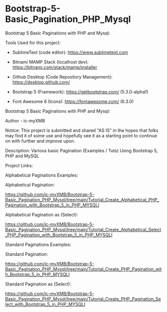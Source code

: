 # Bootstrap-5-Basic_Pagination_PHP_Mysql

Bootstrap 5 Basic Paginations with PHP and Mysql:


Tools Used for this project:


* SublimeText (code editor): https://www.sublimetext.com

* Bitnami MAMP Stack (localhost dev): https://bitnami.com/stack/mamp/installer

* Github Desktop (Code Repository Management): https://desktop.github.com/

* Bootstrap 5 (Framework): https://getbootstrap.com/ (5.3.0-alpha1)

* Font Awesome 6 (Icons): https://fontawesome.com/  (6.3.0)



Bootstrap 5 Basic Paginations with PHP and Mysql:

Author - ic-myXMB

Notice: This project is submitted and shared "AS IS" in the hopes that folks may find it of some use and hopefully see it as a starting point to continue on with further and improve upon.

Description: Various basic Pagination (Examples / Tuts) Using Bootstrap 5, PHP and MySQL 


Project Links:



Alphabetical Paginations Examples:


Alphabetical Pagination:
 
https://github.com/ic-myXMB/Bootstrap-5-Basic_Pagination_PHP_Mysql/tree/main/Tutorial_Create_Alphabetical_PHP_Pagination_with_Bootstrap_5_in_PHP_MYSQLI

Alphabetical Pagination as (Select):

https://github.com/ic-myXMB/Bootstrap-5-Basic_Pagination_PHP_Mysql/tree/main/Tutorial_Create_Alphabetical_Select_PHP_Pagination_with_Bootstrap_5_in_PHP_MYSQLI




Standard Paginations Examples:


Standard Pagination:

https://github.com/ic-myXMB/Bootstrap-5-Basic_Pagination_PHP_Mysql/tree/main/Tutorial_Create_PHP_Pagination_with_Bootstrap_5_in_PHP_MYSQLI

Standard Pagination as (Select):

https://github.com/ic-myXMB/Bootstrap-5-Basic_Pagination_PHP_Mysql/tree/main/Tutorial_Create_PHP_Pagination_Select_with_Bootstrap_5_in_PHP_MYSQLI

